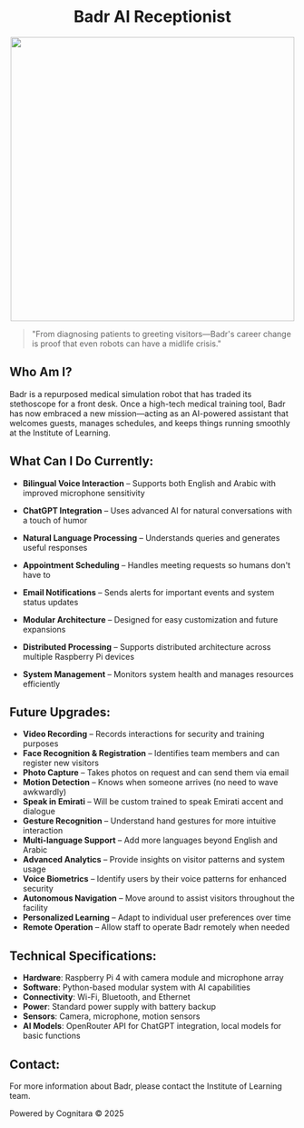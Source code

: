 # <h1 align="center">Badr AI Receptionist</h1>

<p align="center">
  <img src="https://github.com/user-attachments/assets/3e7a0ad3-d860-4d55-9866-28d4739c3089" width="500"/>
</p>


> "From diagnosing patients to greeting visitors—Badr's career change is proof that even robots can have a midlife crisis."

## Who Am I?

Badr is a repurposed medical simulation robot that has traded its stethoscope for a front desk. Once a high-tech medical training tool, Badr has now embraced a new mission—acting as an AI-powered assistant that welcomes guests, manages schedules, and keeps things running smoothly at the Institute of Learning.

## What Can I Do Currently:

- **Bilingual Voice Interaction** – Supports both English and Arabic with improved microphone sensitivity
- **ChatGPT Integration** – Uses advanced AI for natural conversations with a touch of humor
- **Natural Language Processing** – Understands queries and generates useful responses
- **Appointment Scheduling** – Handles meeting requests so humans don't have to
- **Email Notifications** – Sends alerts for important events and system status updates
- **Modular Architecture** – Designed for easy customization and future expansions
- **Distributed Processing** – Supports distributed architecture across multiple Raspberry Pi devices

- **System Management** – Monitors system health and manages resources efficiently

## Future Upgrades:

- **Video Recording** – Records interactions for security and training purposes
- **Face Recognition & Registration** – Identifies team members and can register new visitors
- **Photo Capture** – Takes photos on request and can send them via email
- **Motion Detection** – Knows when someone arrives (no need to wave awkwardly)
- **Speak in Emirati** – Will be custom trained to speak Emirati accent and dialogue
- **Gesture Recognition** – Understand hand gestures for more intuitive interaction
- **Multi-language Support** – Add more languages beyond English and Arabic
- **Advanced Analytics** – Provide insights on visitor patterns and system usage
- **Voice Biometrics** – Identify users by their voice patterns for enhanced security
- **Autonomous Navigation** – Move around to assist visitors throughout the facility
- **Personalized Learning** – Adapt to individual user preferences over time
- **Remote Operation** – Allow staff to operate Badr remotely when needed

## Technical Specifications:

- **Hardware**: Raspberry Pi 4 with camera module and microphone array
- **Software**: Python-based modular system with AI capabilities
- **Connectivity**: Wi-Fi, Bluetooth, and Ethernet
- **Power**: Standard power supply with battery backup
- **Sensors**: Camera, microphone, motion sensors
- **AI Models**: OpenRouter API for ChatGPT integration, local models for basic functions

## Contact:

For more information about Badr, please contact the Institute of Learning team.

Powered by Cognitara © 2025
